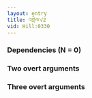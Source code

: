 ```yaml
---
layout: entry
title: འགྲེལ་√2
vid: Hill:0330
---
```

### Dependencies (N = 0)


### Two overt arguments


### Three overt arguments
